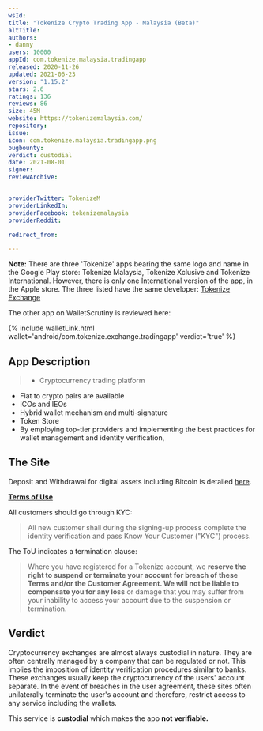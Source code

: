 ```yaml
---
wsId: 
title: "Tokenize Crypto Trading App - Malaysia (Beta)"
altTitle: 
authors:
- danny
users: 10000
appId: com.tokenize.malaysia.tradingapp
released: 2020-11-26
updated: 2021-06-23
version: "1.15.2"
stars: 2.6
ratings: 136
reviews: 86
size: 45M
website: https://tokenizemalaysia.com/
repository: 
issue: 
icon: com.tokenize.malaysia.tradingapp.png
bugbounty: 
verdict: custodial
date: 2021-08-01
signer: 
reviewArchive:


providerTwitter: TokenizeM
providerLinkedIn: 
providerFacebook: tokenizemalaysia
providerReddit: 

redirect_from:

---
```



**Note:** There are three 'Tokenize' apps bearing the same logo and name in the Google Play store: Tokenize Malaysia, Tokenize Xclusive and Tokenize International. However, there is only one International version of the app, in the Apple store. The three listed have the same developer: [Tokenize Exchange](https://play.google.com/store/apps/developer?id=Tokenize+Xchange)

The other app on WalletScrutiny is reviewed here:

{% include walletLink.html wallet='android/com.tokenize.exchange.tradingapp' verdict='true' %}

## App Description

> - Cryptocurrency trading platform
- Fiat to crypto pairs are available
- ICOs and IEOs
- Hybrid wallet mechanism and multi-signature
- Token Store
- By employing top-tier providers and implementing the best practices for wallet management and identity verification,

## The Site

Deposit and Withdrawal for digital assets including Bitcoin is detailed [here](https://tokenizemalaysia.zendesk.com/hc/en-us/articles/360061020714-For-Mobile-Apps-How-To-Withdraw-Digital-Assets).

[**Terms of Use**](https://tokenizemalaysia.com/term-of-use)

All customers should go through KYC:

> All new customer shall during the signing-up process complete the identity verification and pass Know Your Customer ("KYC") process.

The ToU indicates a termination clause:

> Where you have registered for a Tokenize account, we **reserve the right to suspend or terminate your account for breach of these Terms and/or the Customer Agreement. We will not be liable to compensate you for any loss** or damage that you may suffer from your inability to access your account due to the suspension or termination.

## Verdict

Cryptocurrency exchanges are almost always custodial in nature. They are often centrally managed by a company that can be regulated or not. This implies the imposition of identity verification procedures similar to banks. These exchanges usually keep the cryptocurrency of the users' account separate. In the event of breaches in the user agreement, these sites often unilaterally terminate the user's account and therefore, restrict access to any service including the wallets. 

This service is **custodial** which makes the app **not verifiable.**



